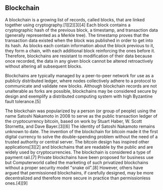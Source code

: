 ## Blockchain







A blockchain is a growing list of records, called blocks, that are linked together using cryptography.[1][2][3][4] Each block contains a cryptographic hash of the previous block, a timestamp, and transaction data (generally represented as a Merkle tree). The timestamp proves that the transaction data existed when the block was published in order to get into its hash. As blocks each contain information about the block previous to it, they form a chain, with each additional block reinforcing the ones before it. Therefore, blockchains are resistant to modification of their data because once recorded, the data in any given block cannot be altered retroactively without altering all subsequent blocks.















Blockchains are typically managed by a peer-to-peer network for use as a publicly distributed ledger, where nodes collectively adhere to a protocol to communicate and validate new blocks. Although blockchain records are not unalterable as forks are possible, blockchains may be considered secure by design and exemplify a distributed computing system with high Byzantine fault tolerance.[5]















The blockchain was popularized by a person (or group of people) using the name Satoshi Nakamoto in 2008 to serve as the public transaction ledger of the cryptocurrency bitcoin, based on work by Stuart Haber, W. Scott Stornetta, and Dave Bayer.[3][6] The identity of Satoshi Nakamoto remains unknown to date. The invention of the blockchain for bitcoin made it the first digital currency to solve the double-spending problem without the need of a trusted authority or central server. The bitcoin design has inspired other applications[3][2] and blockchains that are readable by the public and are widely used by cryptocurrencies. The blockchain is considered a type of payment rail.[7] Private blockchains have been proposed for business use but Computerworld called the marketing of such privatized blockchains without a proper security model "snake oil".[8] However, others have argued that permissioned blockchains, if carefully designed, may be more decentralized and therefore more secure in practice than permissionless ones.[4][9]